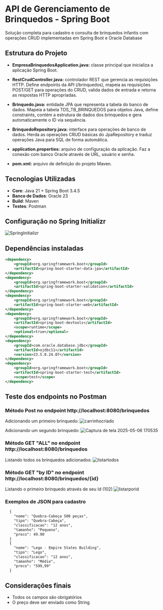 # API de Gerenciamento de Brinquedos - Spring Boot

Solução completa para cadastro e consulta de brinquedos infantis com operações CRUD implementadas em Spring Boot e Oracle Database

## Estrutura do Projeto

- **EmpresaBrinquedosApplication.java:** classe principal que inicializa a aplicação Spring Boot.
  
- **RestCrudController.java:** controlador REST que gerencia as requisições HTTP. Define endpoints da API (/brinquedos), mapeia as requisições POST/GET para operações do CRUD, valida dados de entrada e retorna as respostas HTTP apropriadas.
  
- **Brinquedo.java:** entidade JPA que representa a tabela do banco de dados. Mapeia a tabela TDS_TB_BRINQUEDOS para objetos Java, define constraints, contém a estrutura de dados dos brinquedos e gera automaticamente o ID via sequência.
  
- **BrinquedoRepository.java:** interface para operações de banco de dados. Herda as operações CRUD básicas do JpaRepository e traduz operações Java para SQL de forma automática.
  
- **application.properties:** arquivo de configuração da aplicação. Faz a conexão com banco Oracle através de URL, usuário e senha.
  
- **pom.xml:** arquivo de definição do projeto Maven.

## Tecnologias Utilizadas
- **Core**: Java 21 + Spring Boot 3.4.5
- **Banco de Dados**: Oracle 23
- **Build**: Maven
- **Testes**: Postman

## Configuração no Spring Initializr
![SpringInitializr](https://github.com/user-attachments/assets/80fbd699-1596-4f48-b93e-af3bb94faa23)

## Dependências instaladas
```xml
<dependency>
    <groupId>org.springframework.boot</groupId>
    <artifactId>spring-boot-starter-data-jpa</artifactId>
</dependency>
<dependency>
    <groupId>org.springframework.boot</groupId>
    <artifactId>spring-boot-starter-validation</artifactId>
</dependency>
<dependency>
    <groupId>org.springframework.boot</groupId>
    <artifactId>spring-boot-starter-web</artifactId>
</dependency>
<dependency>
    <groupId>org.springframework.boot</groupId>
    <artifactId>spring-boot-devtools</artifactId>
    <scope>runtime</scope>
    <optional>true</optional>
</dependency>
<dependency>
    <groupId>com.oracle.database.jdbc</groupId>
    <artifactId>ojdbc11</artifactId>
    <version>23.5.0.24.07</version>
</dependency>
<dependency>
    <groupId>org.springframework.boot</groupId>
    <artifactId>spring-boot-starter-test</artifactId>
    <scope>test</scope>
</dependency>
```

## Teste dos endpoints no Postman
### Método Post no endpoint http://localhost:8080/brinquedos
Adicionando um primeiro brinquedo:
![carrinhocriado](https://github.com/user-attachments/assets/21201842-cfc5-45e7-b8e4-fb2730013498)

Adicionando um segundo brinquedo:
![Captura de tela 2025-05-06 170535](https://github.com/user-attachments/assets/1a861cfe-1db1-4ea0-b0c9-aa5545b0674b)

### Método GET "ALL" no endpoint http://localhost:8080/brinquedos
Listando todos os brinquedos adicionados:
![listartodos](https://github.com/user-attachments/assets/fb3fedd6-df41-4fef-a4ee-fd05527d1c5d)

### Método GET "by ID" no endpoint http://localhost:8080/brinquedos/{id}
Listando o primeiro brinquedo através de seu Id (102)
![listarporid](https://github.com/user-attachments/assets/886c19ab-367c-41f8-b155-9b6712e8a56b)

### Exemplos de JSON para cadastro
```xml
  {
    "nome": "Quebra-Cabeça 500 peças",
    "tipo": "Quebra-Cabeça",
    "classificacao": "12 anos",
    "tamanho": "Pequeno",
    "preco": 49.90
  }
  {
    "nome": "Lego - Empire States Building",
    "tipo": "Lego",
    "classificacao": "12 anos",
    "tamanho": "Médio",
    "preco": "599,99"
  }
```

## Considerações finais
- Todos os campos são obrigatórios
- O preço deve ser enviado como String


